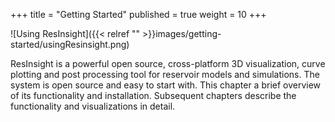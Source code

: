+++
title = "Getting Started"
published = true
weight = 10
+++

![Using ResInsight]({{< relref "" >}}images/getting-started/usingResinsight.png)

ResInsight is a powerful open source, cross-platform 3D visualization, curve plotting and post processing tool for reservoir models and simulations. 
The system is open source and easy to start with. This chapter a brief overview of its functionality and installation.
Subsequent chapters describe the functionality and visualizations in detail.

